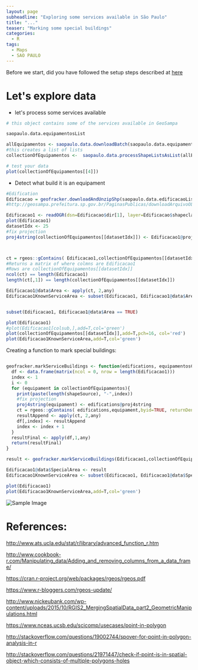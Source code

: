 ```yaml
---
layout: page
subheadline: "Exploring some services available in São Paulo"
title: "..."
teaser: "Marking some special buildings"
categories:
  - R
tags:
  - Maps
  - SAO PAULO
---
```


Before we start, did you have followed the setup steps described at [here]({{site.url}}/RStudioSetupV2)

# Let's explore data

- let's process some services available

```R
# this object contains some of the services available in GeoSampa

saopaulo.data.equipamentosList

allEquipamentos <- saopaulo.data.downloadBatch(saopaulo.data.equipamentosList )
#this creates a list of lists
collectionOfEquipamentos <-  saopaulo.data.processShapeListsAsList(allEquipamentos,"sirgas|SIRGAS")

# test your data
plot(collectionOfEquipamentos[[4]])


```

- Detect what build it is an equipament

```R
#Edification
Edificacao = geofracker.downloadAndUnzipShp(saopaulo.data.edificacaoList[79])
#http://geosampa.prefeitura.sp.gov.br/PaginasPublicas/downloadArquivoOL.aspx?orig=DownloadCamadas&arq=06_Habita%E7%E3o%20e%20Edifica%E7%E3o%5C%5CEdifica%E7%E3o%5C%5CShapefile%5C%5CSHP_edificacao_AGUA_RASA&arqTipo=Shapefile

Edificacao1 <- readOGR(dsn=Edificacao$dir[1], layer=Edificacao$shapeclass[1])
plot(Edificacao1)
datasetIdx <- 25
#fix projection
proj4string(collectionOfEquipamentos[[datasetIdx]]) <- Edificacao1@proj4string



ct = rgeos::gContains( Edificacao1,collectionOfEquipamentos[[datasetIdx]],byid=TRUE, returnDense=TRUE )
#Returns a matrix of where colmns are Edificacao1
#Rows are collectionOfEquipamentos[[datasetIdx]]
ncol(ct) == length(Edificacao1)
length(ct[,1]) == length(collectionOfEquipamentos[[datasetIdx]])

Edificacao1@data$Area <- apply(ct, 2,any)
Edificacao1KnownServiceArea <- subset(Edificacao1, Edificacao1@data$Area == TRUE)


subset(Edificacao1, Edificacao1@data$Area == TRUE)

plot(Edificacao1)
#plot(Edificacao1[colsub,],add=T,col='green')
plot(collectionOfEquipamentos[[datasetIdx]],add=T,pch=16, col='red')
plot(Edificacao1KnownServiceArea,add=T,col='green')

```


Creating a function to mark special buildings:


```R

geofracker.markServiceBuildings <- function(edifications, equipamentosCollection) {
  df <- data.frame(matrix(ncol = 0, nrow = length(Edificacao1)))
  index <- 1
  i <- 0
  for (equipament in collectionOfEquipamentos){
    print(paste(length(shapeSource), "-",index))
    #fix projection
    proj4string(equipament) <- edifications@proj4string
    ct = rgeos::gContains( edifications,equipament,byid=TRUE, returnDense=TRUE )
    resultAppend <- apply(ct, 2,any)
    df[,index] <- resultAppend
    index <- index + 1
  }
  resultFinal <- apply(df,1,any)
  return(resultFinal)
}

result <- geofracker.markServiceBuildings(Edificacao1,collectionOfEquipamentos)

Edificacao1@data$SpecialArea <- result
Edificacao1KnownServiceArea <- subset(Edificacao1, Edificacao1@data$SpecialArea == TRUE)

plot(Edificacao1)
plot(Edificacao1KnownServiceArea,add=T,col='green')


```

![Sample Image]({{site.url}}/images/20160923_MarkingSpecialBuilding.png)



# References:

<http://www.ats.ucla.edu/stat/r/library/advanced_function_r.htm>

<http://www.cookbook-r.com/Manipulating_data/Adding_and_removing_columns_from_a_data_frame/>

<https://cran.r-project.org/web/packages/rgeos/rgeos.pdf>

<https://www.r-bloggers.com/rgeos-update/>

<http://www.nickeubank.com/wp-content/uploads/2015/10/RGIS2_MergingSpatialData_part2_GeometricManipulations.html>

<https://www.nceas.ucsb.edu/scicomp/usecases/point-in-polygon>

<http://stackoverflow.com/questions/19002744/spover-for-point-in-polygon-analysis-in-r>

<http://stackoverflow.com/questions/21971447/check-if-point-is-in-spatial-object-which-consists-of-multiple-polygons-holes>
